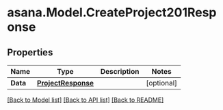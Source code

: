 
# asana.Model.CreateProject201Response

## Properties

Name | Type | Description | Notes
------------ | ------------- | ------------- | -------------
**Data** | [**ProjectResponse**](ProjectResponse.md) |  | [optional] 

[[Back to Model list]](../README.md#documentation-for-models)
[[Back to API list]](../README.md#documentation-for-api-endpoints)
[[Back to README]](../README.md)

